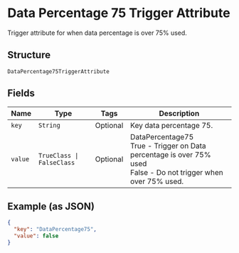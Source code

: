
# Data Percentage 75 Trigger Attribute

Trigger attribute for when data percentage is over 75% used.

## Structure

`DataPercentage75TriggerAttribute`

## Fields

| Name | Type | Tags | Description |
|  --- | --- | --- | --- |
| `key` | `String` | Optional | Key data percentage 75. |
| `value` | `TrueClass \| FalseClass` | Optional | DataPercentage75<br />True - Trigger on Data percentage is over 75% used<br />False - Do not trigger when over 75% used. |

## Example (as JSON)

```json
{
  "key": "DataPercentage75",
  "value": false
}
```

